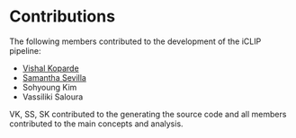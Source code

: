 # Contributions
The following members contributed to the development of the iCLIP pipeline:

- [Vishal Koparde](https://github.com/kopardev)
- [Samantha Sevilla](https://github.com/slsevilla)
- Sohyoung Kim
- Vassiliki Saloura

VK, SS, SK contributed to the generating the source code and all members contributed to the main concepts and analysis.